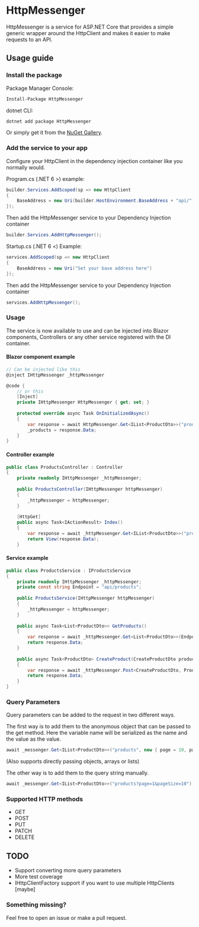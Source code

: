 # HttpMessenger

HttpMessenger is a service for ASP.NET Core that provides a simple generic wrapper around the HttpClient and makes it easier to make requests to an API.

## Usage guide
### Install the package
Package Manager Console:
```bash
Install-Package HttpMessenger
```

dotnet CLI:
```bash
dotnet add package HttpMessenger
```

Or simply get it from the [NuGet Gallery](https://www.nuget.org/packages/HttpMessenger/).

### Add the service to your app
Configure your HttpClient in the dependency injection container like you normally would.

Program.cs (.NET 6 >) example:
```c#
builder.Services.AddScoped(sp => new HttpClient 
{ 
    BaseAddress = new Uri(builder.HostEnvironment.BaseAddress + "api/") 
});
```

Then add the HttpMessenger service to your Dependency Injection container
```c#
builder.Services.AddHttpMessenger();
```

Startup.cs (.NET 6 <) Example:
```c#
services.AddScoped(sp => new HttpClient 
{ 
    BaseAddress = new Uri("Set your base address here") 
});
```

Then add the HttpMessenger service to your Dependency Injection container
```c#
services.AddHttpMessenger();
```

### Usage

The service is now available to use and can be injected into Blazor components, Controllers or any other service registered with the DI container.

#### Blazor component example
```c#
// Can be injected like this
@inject IHttpMessenger _httpMessenger

@code {
    // or this
    [Inject]
    private IHttpMessenger HttpMessenger { get; set; }
    
    protected override async Task OnInitializedAsync()
    {
        var response = await HttpMessenger.Get<IList<ProductDto>>("products");
        _products = response.Data;
    }
}
```

#### Controller example
```c#
public class ProductsController : Controller
{
    private readonly IHttpMessenger _httpMessenger;
    
    public ProductsController(IHttpMessenger httpMessenger)
    {
        _httpMessenger = httpMessenger;
    }
    
    [HttpGet]
    public async Task<IActionResult> Index()
    {
        var response = await _httpMessenger.Get<IList<ProductDto>>("products");
        return View(response.Data);
    }
```

#### Service example
```c#
public class ProductsService : IProductsService
{
    private readonly IHttpMessenger _httpMessenger;
    private const string Endpoint = "api/products";
    
    public ProductsService(IHttpMessenger httpMessenger)
    {
        _httpMessenger = httpMessenger;
    }
    
    public async Task<List<ProductDto>> GetProducts()
    {
        var response = await _httpMessenger.Get<List<ProductDto>>(Endpoint);
        return response.Data;
    }
    
    public async Task<ProductDto> CreateProduct(CreateProductDto product)
    {
        var response = await _httpMessenger.Post<CreateProductDto, ProductDto>(Endpoint, product);
        return response.Data;
    }
}
```

### Query Parameters
Query parameters can be added to the request in two different ways.

The first way is to add them to the anonymous object that can be passed to the get method. Here the variable name will be serialized as the name and the value as the value.
```c#
await _messenger.Get<IList<ProductDto>>("products", new { page = 10, pageSize = 10 });
```
(Also supports directly passing objects, arrays or lists)

The other way is to add them to the query string manually.
```c#
await _messenger.Get<IList<ProductDto>>("products?page=1&pageSize=10");
```


### Supported HTTP methods
* GET
* POST
* PUT
* PATCH
* DELETE

## TODO
* Support converting more query parameters
* More test coverage
* IHttpClientFactory support if you want to use multiple HttpClients [maybe]

### Something missing?
Feel free to open an issue or make a pull request.